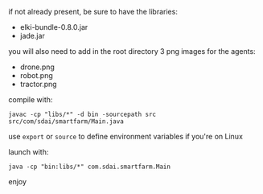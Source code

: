 if not already present, be sure to have the libraries:

- elki-bundle-0.8.0.jar
- jade.jar

you will also need to add in the root directory 3 png images for the agents:
- drone.png
- robot.png
- tractor.png 

compile with:

```
javac -cp "libs/*" -d bin -sourcepath src src/com/sdai/smartfarm/Main.java
```

use ```export``` or ```source``` to define environment variables if you're on Linux

launch with:

```
java -cp "bin:libs/*" com.sdai.smartfarm.Main
```

enjoy